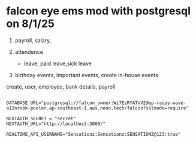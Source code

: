 # falcon eye ems mod with postgresql on 8/1/25

1. payroll, salary,
2. attendence

   - leave, paid leave,sick leave

3. birthday events, important events, create in-house events

create, user, employee, bank details, payroll

```env

DATABASE_URL="postgresql://falcon_owner:Wi7EzRYATvV2@ep-raspy-wave-a12nrxbk-pooler.ap-southeast-1.aws.neon.tech/falcon?sslmode=require"

NEXTAUTH_SECRET = "secret"
NEXTAUTH_URL="http://localhost:3000/"

REALTIME_API_USERNAME="Sensationz:Sensationz:SENSATIONZ@123:true"
```
